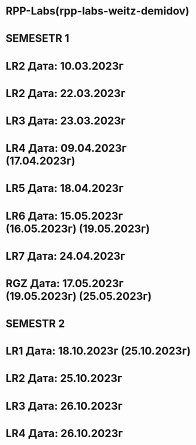 # RPP-Labs(rpp-labs-weitz-demidov)

# SEMESETR 1
# LR2 Дата: 10.03.2023г

# LR2 Дата: 22.03.2023г

# LR3 Дата: 23.03.2023г

# LR4 Дата: 09.04.2023г (17.04.2023г)

# LR5 Дата: 18.04.2023г

# LR6 Дата: 15.05.2023г (16.05.2023г) (19.05.2023г)

# LR7 Дата: 24.04.2023г

# RGZ Дата: 17.05.2023г (19.05.2023г) (25.05.2023г)

# SEMESTR 2
# LR1 Дата: 18.10.2023г (25.10.2023г)

# LR2 Дата: 25.10.2023г

# LR3 Дата: 26.10.2023г

# LR4 Дата: 26.10.2023г
